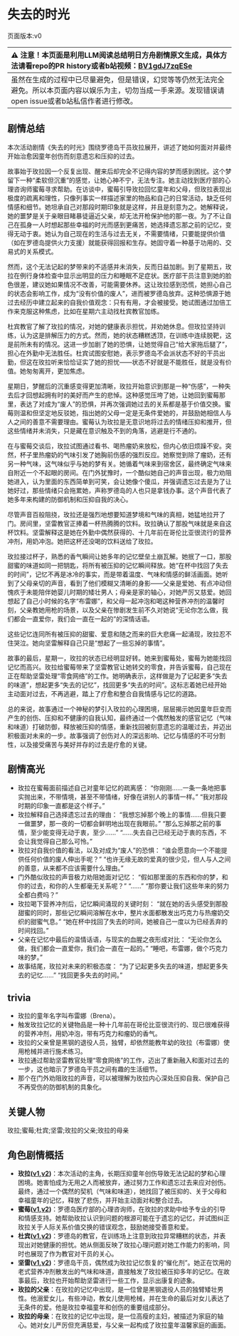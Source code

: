 # 失去的时光
页面版本:v0
 

| :warning: 注意！本页面是利用LLM阅读总结明日方舟剧情原文生成，具体方法请看repo的PR history或者b站视频：[BV1gdJ7zqESe](https://www.bilibili.com/video/BV1gdJ7zqESe/)         |
|:----------------------------|
| 虽然在生成的过程中已尽量避免，但是错误，幻觉等等仍然无法完全避免。所以本页面内容以娱乐为主，切勿当成一手来源。发现错误请open issue或者b站私信作者进行修改。|



## 剧情总结
本次活动剧情《失去的时光》围绕罗德岛干员玫拉展开，讲述了她如何面对并最终开始治愈因童年创伤而刻意遗忘和压抑的过去。

故事始于玫拉因一个反复出现、醒来后却完全不记得内容的梦而感到困扰。这个梦留下一种“柔软但沉重”的感觉，让她心神不宁，无法专注。她主动找到医疗部的心理咨询师蜜莓寻求帮助。在访谈中，蜜莓引导玫拉回忆童年和父母，但玫拉表现出极度的疏离和理性，只像列事实一样描述家里的物品和自己的日常活动，缺乏任何情感和细节。她坦承自己对那段时期印象就是这样，并且是刻意为之。她解释说，她的噩梦是关于亲眼目睹暴徒逼近父亲，却无法开枪保护他的那一夜。为了不让自己在孤身一人时想起那些幸福的时光而感到更痛苦，她选择遗忘那之前的记忆，变得无动于衷。她认为自己现在的生活与过去无关，不需要情绪，只要能提供价值（如在罗德岛提供火力支援）就能获得回报和生存。她固守着一种基于功用的、交易式的关系模式。

然而，这个无法记起的梦带来的不适感并未消失，反而日益加剧。到了星期五，玫拉在例行身体检查中显示出明显的压力和睡眠不足症状。医疗部干员注意到她的脸色很差，建议她如果情况不改善，可能需要休养。这让玫拉感到恐慌，她担心自己的状态会影响工作，成为“没有价值的废人”，进而被罗德岛放弃。这种恐惧源于她过去经历中建立起来的自我价值观念：只有有用，才会被接受。她试图通过加倍工作来克服这种焦虑，比如在星期六主动找杜宾教官加练。

杜宾教官了解了玫拉的情况，对她的健康表示担忧，并劝她休息。但玫拉坚持训练，认为这是排解压力的方式。然而，她的状态糟糕透顶，在训练中连续脱靶，这是前所未有的情况。这进一步加剧了她的恐惧，让她觉得自己“给大家拖后腿了”，担心在外勤中无法胜任。杜宾试图安慰她，表示罗德岛不会派状态不好的干员出勤，但这在玫拉听来恰恰证实了她的担忧——状态不好就是不能胜任，就是没有价值。她匆匆离开，更加焦虑。

星期日，梦醒后的沉重感变得更加清晰，玫拉开始意识到那是一种“伤感”，一种失去后才回想起拥有时的美好而产生的悲悼。这种感觉压垮了她，让她回到蜜莓那里，表达了对成为“废人”的恐惧，并再次强调她过去的关系都是基于价值交换。蜜莓则温和但坚定地反驳她，指出她的父母一定是无条件爱她的，并鼓励她相信人与人之间的善意不需要理由。蜜莓认为玫拉是无意识地将过去的情绪压抑和推开，但这些情绪并未消失，只是藏在意识触及不到的角落，逃避是行不通的。

在与蜜莓交谈后，玫拉试图通过看书、喝热瘤奶来放松，但内心依旧烦躁不安。突然，杯子里热瘤奶的气味引发了她胸前伤感的强烈反应。她察觉到除了瘤奶，还有另一种气味，这气味似乎与她的梦有关。她循着气味来到宿舍区，最终确定气味来自附近一个不起眼的房间。在门外犹豫时，一个酷似她自己的声音出现，极力劝阻她进入，认为里面的东西简单到可笑，会让她像个傻瓜，并强调遗忘过去是为了让她好过，那些情绪只会拖累她，声称罗德岛的人也只是拿钱办事。这个声音代表了她多年来构建的防御机制和压抑自我的决心。

尽管声音百般阻挠，玫拉还是强烈地想要知道梦境和气味的真相，她猛地拉开了门。房间里，坚雷教官正捧着一杯热腾腾的饮料。玫拉确认了那股气味就是来自这杯饮料。坚雷解释这是她在外勤中偶然获得的、十几年前在哥伦比亚很流行的营养冲剂，用奶冲泡。她把这杯还没喝的饮料送给了玫拉。

玫拉接过杯子，熟悉的香气瞬间让她多年的记忆壁垒土崩瓦解。她抿了一口，那股甜蜜的味道如同一把钥匙，将所有被压抑的记忆瞬间释放。她“在杯中找回了失去的时间”，记忆不再是冰冷的事实，而是带着温度、气味和情感的鲜活画面。她听到了父母亲切的声音，看到了他们模糊又清晰的身影——父亲是爱她、有点冲动但愧疚于未能陪伴她婴儿时期的矮壮男人；母亲是家的轴心，对她严厉又慈爱。她回想起了自己小时候的名字“布雷娜”，和父母一起冲泡和喝这种营养冲剂的温馨时刻，父亲教她用枪的场景，以及父亲在惨剧发生前不久对她说“无论你怎么做，我们都会一直爱你，我们会一直在一起的”的深情话语。

这些记忆连同所有被压抑的甜蜜、爱意和随之而来的巨大悲痛一起涌现，玫拉忍不住哭泣。她向坚雷解释自己只是“想起了一些忘掉的事情”。

故事的最后，星期一，玫拉的状态已经明显好转。她来到蜜莓处，蜜莓为她能找回记忆而高兴。玫拉给蜜莓带来了坚雷教官让她转交的零食，并告诉蜜莓，自己现在正在帮助坚雷处理“零食网络”的工作。她明确表示，这样做是为了记起更多“失去的味道”，想起更多“失去的记忆”，找回更多“失去的时间”。这标志着她已经开始主动面对过去，不再逃避，踏上了疗愈和整合自我情感与记忆的道路。

总的来说，故事通过一个神秘的梦引入玫拉的心理困境，层层揭示她因童年巨变而产生的创伤、压抑和不健康的自我认知，最终通过一个偶然触发的感官记忆（气味和味道）打破防御，释放被压抑的情感，重新找回被刻意遗忘的温暖过去，并迈出积极面对未来的一步。故事强调了创伤对人的深远影响、记忆与情感的不可分割性，以及接受痛苦与美好并存的过去是疗愈的关键。
## 剧情高光
*   玫拉在蜜莓面前描述自己对童年记忆的疏离感：
    “你刚刚......一条一条地把事实抛出来，不带情境，甚至不带情绪，好像在讲别人的事情一样。”
    “我对那段时期的印象一直都是这个样子。”
*   玫拉解释自己选择遗忘过去的理由：
    “我想忘掉那个晚上的事情......但我只要一做噩梦，那一夜的一切都会鲜明地出现在我眼前。”
    “那么忘掉那之前的事情，至少能变得无动于衷，至少......”
    “......失去自己已经无动于衷的东西，不会让我觉得自己那么可怜。”
*   玫拉对自我价值的看法，以及对成为“废人”的恐惧：
    “谁会愿意向一个不能提供任何价值的废人伸出手呢？”
    “也许无缘无故的爱真的很少见，但人与人之间的善意，从来都不应该需要什么理由。”
*   门外酷似玫拉的声音极力劝阻她面对记忆：
    “假如那里面的东西和你的梦，和你的过去，和你的人生都毫无关系呢？”
    “......”
    “那你要让我们这些年来的努力全都白费吗？”
*   玫拉喝下营养冲剂后，记忆瞬间涌现的关键时刻：
    “就在她的舌头感受到那股甜蜜的同时，那些记忆瞬间溶解在水中，整片水面都散发出巧克力与热瘤奶交织的甜蜜气息。”
    “她在杯中找回了失去的时间，她被自己一度以为已经丢弃的时间找回。”
*   父亲在记忆中最后的温情话语，与现实的血腥之夜形成对比：
    “无论你怎么做，我们都会一直爱你，我们会一直在一起的。”
    “睡吧，布雷娜，做个巧克力味的梦。”
*   故事结尾，玫拉对未来的积极态度：
    “为了记起更多失去的味道，想起更多失去的记忆......”
    “找回更多失去的时间。”
## trivia
*   玫拉的童年名字叫布雷娜（Brena）。
*   触发玫拉记忆的关键物品是一种十几年前在哥伦比亚很流行的、现已很难获得的营养冲剂，用奶冲泡，带有巧克力和瘤奶的香气。
*   玫拉的父亲曾是黑钢的退役人员，独臂，却依然能教年幼的玫拉（布雷娜）使用枪械并进行施术练习。
*   玫拉通过帮助坚雷教官处理“零食网络”的工作，迈出了重新融入和面对过去的一步，这也暗示了罗德岛干员之间有趣的生活细节。
*   那个在门外劝阻玫拉的声音，可以被理解为玫拉内心深处压抑自我、保护自己不再受伤的防御机制的具象化。
## 关键人物
玫拉;蜜莓;杜宾;坚雷;玫拉的父亲;玫拉的母亲
## 角色剧情概括
-   **玫拉([v1](../chars/char_4006_melnte.md),[v2](../char_v3/char_4006_melnte.md))**：本次活动的主角，长期压抑童年创伤导致无法记起的梦和心理困境。她害怕成为无用之人而被放弃，通过努力工作和遗忘过去来应对创伤。最终，通过一个偶然的契机（气味和味道），她找回了被压抑的、关于父母和幸福童年的记忆，释放了悲伤，并开始主动面对和整合过去。
-   **蜜莓([v1](../chars/char_449_glider.md),[v2](../char_v3/char_449_glider.md))**：罗德岛医疗部的心理咨询师，在玫拉的求助中给予专业的引导和情感支持。她帮助玫拉认识到问题的根源可能在于遗忘的记忆，并试图纠正玫拉关于人际关系价值交换的错误观念，鼓励她接受善意和爱。
-   **杜宾([v1](../chars/char_130_doberm.md),[v2](../char_v3/char_130_doberm.md))**：罗德岛的教官，在训练场上注意到玫拉异常糟糕的状态，并表现出对她健康的担忧。她从侧面反映了玫拉心理问题对她工作能力的影响，同时也展现了作为教官对干员的关心。
-   **坚雷([v1](../chars/char_260_durnar.md),[v2](../char_v3/char_260_durnar.md))**：罗德岛干员，偶然成为玫拉记忆恢复的“催化剂”。她正在饮用的老式营养冲剂散发出的气味和味道，直接触发了玫拉被压抑多年的记忆。在故事最后，玫拉也开始帮助坚雷进行一些工作，显示出康复的迹象。
-   **玫拉的父亲**：在玫拉的记忆中出现，是一位曾是黑钢退役人员的独臂矮壮男性。他溺爱女儿，有些冲动，教女儿使用枪械，并在生命的最后对女儿表达了无条件的爱。他是玫拉幸福童年和创伤的重要组成部分。
-   **玫拉的母亲**：在玫拉的记忆中出现，是一位高瘦的主妇，被描述为家庭的轴心。她对女儿严厉但充满慈爱，与父亲一起构成了玫拉童年温馨家庭的画面。